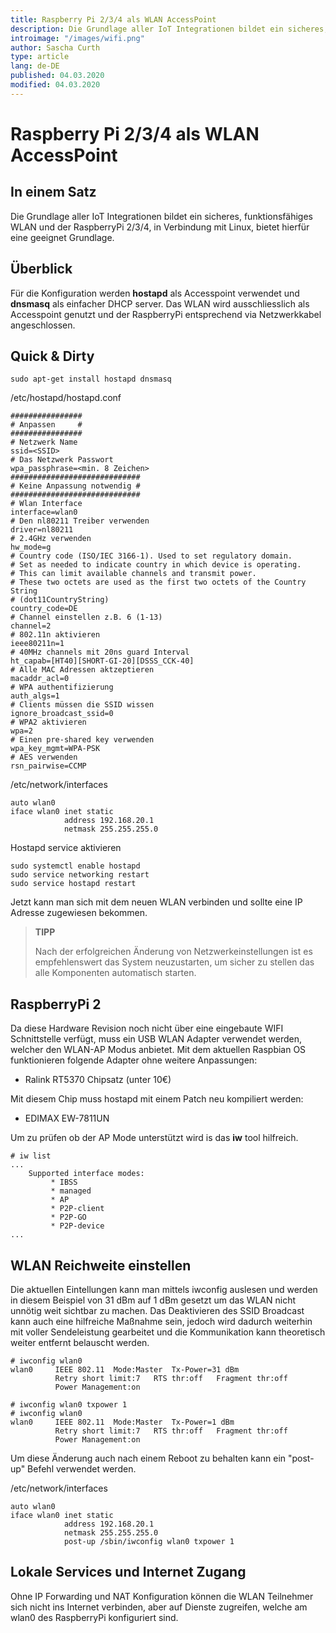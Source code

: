 ```yaml
---
title: Raspberry Pi 2/3/4 als WLAN AccessPoint 
description: Die Grundlage aller IoT Integrationen bildet ein sicheres, funktionsfähiges WLAN und der RaspberryPi 2/3/4, in Verbindung mit Linux, bietet hierfür eine geeignet Grundlage.
introimage: "/images/wifi.png"
author: Sascha Curth
type: article
lang: de-DE
published: 04.03.2020
modified: 04.03.2020
---
```

#  Raspberry Pi 2/3/4 als WLAN AccessPoint
<TOC />

## In einem Satz
Die Grundlage aller IoT Integrationen bildet ein sicheres, funktionsfähiges WLAN und der RaspberryPi 2/3/4, in Verbindung mit Linux, bietet hierfür eine geeignet Grundlage.

## Überblick
Für die Konfiguration werden <b>hostapd</b> als Accesspoint verwendet und <b>dnsmasq</b> als einfacher DHCP server. Das WLAN wird ausschliesslich als Accesspoint genutzt und der RaspberryPi entsprechend via Netzwerkkabel angeschlossen.

## Quick & Dirty
```shell
sudo apt-get install hostapd dnsmasq
```

/etc/hostapd/hostapd.conf
```shell
################
# Anpassen     #
################
# Netzwerk Name
ssid=<SSID>
# Das Netzwerk Passwort
wpa_passphrase=<min. 8 Zeichen>
#############################
# Keine Anpassung notwendig #
#############################
# Wlan Interface
interface=wlan0
# Den nl80211 Treiber verwenden
driver=nl80211
# 2.4GHz verwenden
hw_mode=g
# Country code (ISO/IEC 3166-1). Used to set regulatory domain.
# Set as needed to indicate country in which device is operating.
# This can limit available channels and transmit power.
# These two octets are used as the first two octets of the Country String
# (dot11CountryString)
country_code=DE
# Channel einstellen z.B. 6 (1-13)
channel=2
# 802.11n aktivieren
ieee80211n=1
# 40MHz channels mit 20ns guard Interval
ht_capab=[HT40][SHORT-GI-20][DSSS_CCK-40]
# Alle MAC Adressen aktzeptieren
macaddr_acl=0
# WPA authentifizierung
auth_algs=1
# Clients müssen die SSID wissen
ignore_broadcast_ssid=0
# WPA2 aktivieren
wpa=2
# Einen pre-shared key verwenden
wpa_key_mgmt=WPA-PSK
# AES verwenden
rsn_pairwise=CCMP
```

/etc/network/interfaces
```shell
auto wlan0
iface wlan0 inet static
            address 192.168.20.1
            netmask 255.255.255.0
```

Hostapd service aktivieren
```shell
sudo systemctl enable hostapd
sudo service networking restart
sudo service hostapd restart
```

Jetzt kann man sich mit dem neuen WLAN verbinden und sollte eine IP Adresse zugewiesen bekommen.

>**TIPP**
>
>Nach der erfolgreichen Änderung von Netzwerkeinstellungen ist es empfehlenswert das System neuzustarten, um sicher zu stellen das alle Komponenten automatisch starten.

## RaspberryPi 2
Da diese Hardware Revision noch nicht über eine eingebaute WIFI Schnittstelle verfügt, muss ein USB WLAN Adapter verwendet werden, welcher den WLAN-AP Modus anbietet. Mit dem aktuellen Raspbian OS funktionieren folgende Adapter ohne weitere Anpassungen:
- Ralink RT5370 Chipsatz (unter 10€)

Mit diesem Chip muss hostapd mit einem Patch neu kompiliert werden:
- EDIMAX EW-7811UN

Um zu prüfen ob der AP Mode unterstützt wird is das <b>iw</b> tool hilfreich.
```shell
# iw list
...
	Supported interface modes:
		 * IBSS
		 * managed
		 * AP
		 * P2P-client
		 * P2P-GO
		 * P2P-device
...
```

## WLAN Reichweite einstellen
Die aktuellen Eintellungen kann man mittels iwconfig auslesen und werden in diesem Beispiel von 31 dBm auf 1 dBm gesetzt um das WLAN nicht unnötig weit sichtbar zu machen. Das Deaktivieren des SSID Broadcast kann auch eine hilfreiche Maßnahme sein, jedoch wird dadurch weiterhin mit voller Sendeleistung gearbeitet und die Kommunikation kann theoretisch weiter entfernt belauscht werden.
```shell
# iwconfig wlan0 
wlan0     IEEE 802.11  Mode:Master  Tx-Power=31 dBm   
          Retry short limit:7   RTS thr:off   Fragment thr:off
          Power Management:on

# iwconfig wlan0 txpower 1
# iwconfig wlan0 
wlan0     IEEE 802.11  Mode:Master  Tx-Power=1 dBm   
          Retry short limit:7   RTS thr:off   Fragment thr:off
          Power Management:on
```
Um diese Änderung auch nach einem Reboot zu behalten kann ein "post-up" Befehl verwendet werden.

/etc/network/interfaces
```shell
auto wlan0
iface wlan0 inet static
            address 192.168.20.1
            netmask 255.255.255.0
            post-up /sbin/iwconfig wlan0 txpower 1
```

## Lokale Services und Internet Zugang
Ohne IP Forwarding und NAT Konfiguration können die WLAN Teilnehmer sich nicht ins Internet verbinden, aber auf Dienste zugreifen, welche am wlan0 des RaspberryPi konfiguriert sind. 

